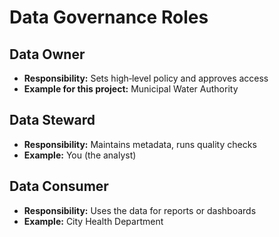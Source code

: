 # Data Governance Roles

## Data Owner

- **Responsibility:** Sets high‑level policy and approves access
- **Example for this project:** Municipal Water Authority

## Data Steward

- **Responsibility:** Maintains metadata, runs quality checks
- **Example:** You (the analyst)

## Data Consumer

- **Responsibility:** Uses the data for reports or dashboards
- **Example:** City Health Department
